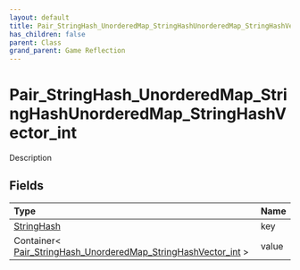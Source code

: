 ```yaml
---
layout: default
title: Pair_StringHash_UnorderedMap_StringHashUnorderedMap_StringHashVector_int
has_children: false
parent: Class
grand_parent: Game Reflection
---
```

# Pair_StringHash_UnorderedMap_StringHashUnorderedMap_StringHashVector_int
Description 

## Fields

| Type | Name |
|:----------|:--------------|
| [StringHash](/riftbreaker-wiki/docs/game-reflection/classes/string_hash/) | key |
| Container< [Pair_StringHash_UnorderedMap_StringHashVector_int](/riftbreaker-wiki/docs/game-reflection/classes/pair__string_hash__unordered_map__string_hash_vector_int/) > | value |

